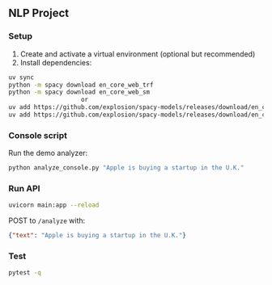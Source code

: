 ## NLP Project

### Setup

1. Create and activate a virtual environment (optional but recommended)
2. Install dependencies:

```bash
uv sync
python -m spacy download en_core_web_trf
python -m spacy download en_core_web_sm
                    or
uv add https://github.com/explosion/spacy-models/releases/download/en_core_web_trf-3.8.0/en_core_web_trf-3.8.0.tar.gz
uv add https://github.com/explosion/spacy-models/releases/download/en_core_web_sm-3.8.0/en_core_web_sm-3.8.0.tar.gz
```

### Console script

Run the demo analyzer:

```bash
python analyze_console.py "Apple is buying a startup in the U.K."
```

### Run API

```bash
uvicorn main:app --reload
```

POST to `/analyze` with:

```json
{"text": "Apple is buying a startup in the U.K."}
```

### Test

```bash
pytest -q
```


